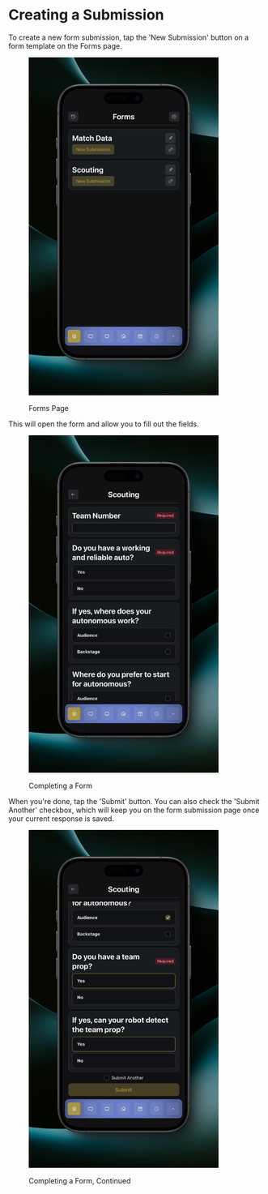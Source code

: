 # Creating a Submission

To create a new form submission, tap the 'New Submission' button on a form template on the Forms page.

<figure><img src="../.gitbook/assets/main (1).png" alt="" width="375"><figcaption><p>Forms Page</p></figcaption></figure>

This will open the form and allow you to fill out the fields.

<figure><img src="../.gitbook/assets/complete start.png" alt="" width="375"><figcaption><p>Completing a Form</p></figcaption></figure>

When you're done, tap the 'Submit' button. You can also check the 'Submit Another' checkbox, which will keep you on the form submission page once your current response is saved.

<figure><img src="../.gitbook/assets/complete end.png" alt="" width="375"><figcaption><p>Completing a Form, Continued</p></figcaption></figure>
